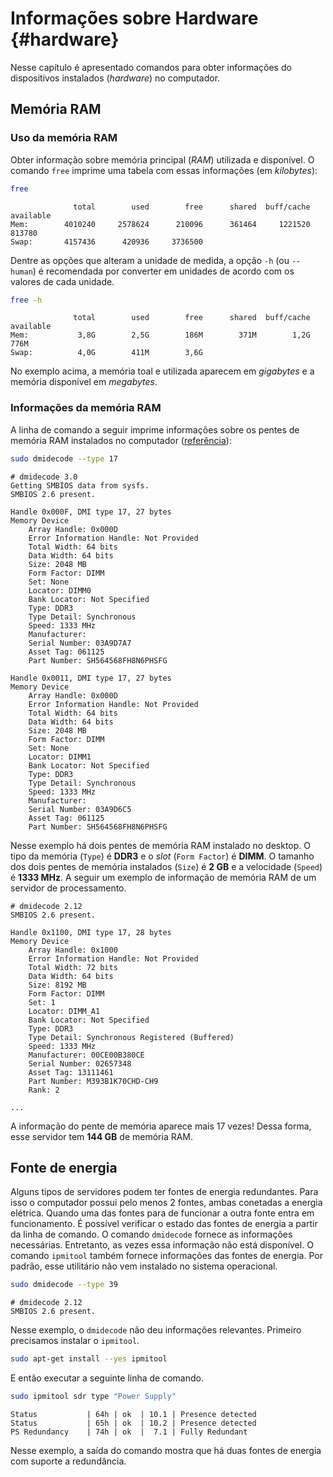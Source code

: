 # Informações sobre Hardware {#hardware}



Nesse capítulo é apresentado comandos para obter informações do dispositivos instalados (_hardware_) no computador.

## Memória RAM

### Uso da memória RAM

Obter informação sobre memória principal (_RAM_) utilizada e disponível.
O comando `free` imprime uma tabela com essas informações (em _kilobytes_):


```bash
free
```

```
              total        used        free      shared  buff/cache   available
Mem:        4010240     2578624      210096      361464     1221520      813780
Swap:       4157436      420936     3736500
```

Dentre as opções que alteram a unidade de medida, a opção `-h` (ou `--human`) é recomendada por converter em unidades de acordo com os valores de cada unidade.


```bash
free -h
```

```
              total        used        free      shared  buff/cache   available
Mem:           3,8G        2,5G        186M        371M        1,2G        776M
Swap:          4,0G        411M        3,6G
```

No exemplo acima, a memória toal e utilizada aparecem em _gigabytes_ e a memória disponível em _megabytes_.

### Informações da memória RAM

A linha de comando a seguir imprime informações sobre os pentes de memória RAM instalados no computador ([referência](https://www.cyberciti.biz/faq/check-ram-speed-linux/)):


```bash
sudo dmidecode --type 17
```

```
# dmidecode 3.0
Getting SMBIOS data from sysfs.
SMBIOS 2.6 present.

Handle 0x000F, DMI type 17, 27 bytes
Memory Device
	Array Handle: 0x000D
	Error Information Handle: Not Provided
	Total Width: 64 bits
	Data Width: 64 bits
	Size: 2048 MB
	Form Factor: DIMM
	Set: None
	Locator: DIMM0
	Bank Locator: Not Specified
	Type: DDR3
	Type Detail: Synchronous
	Speed: 1333 MHz
	Manufacturer:                 
	Serial Number: 03A9D7A7
	Asset Tag: 061125
	Part Number: SH564568FH8N6PHSFG

Handle 0x0011, DMI type 17, 27 bytes
Memory Device
	Array Handle: 0x000D
	Error Information Handle: Not Provided
	Total Width: 64 bits
	Data Width: 64 bits
	Size: 2048 MB
	Form Factor: DIMM
	Set: None
	Locator: DIMM1
	Bank Locator: Not Specified
	Type: DDR3
	Type Detail: Synchronous
	Speed: 1333 MHz
	Manufacturer:                 
	Serial Number: 03A9D6C5
	Asset Tag: 061125
	Part Number: SH564568FH8N6PHSFG
```

Nesse exemplo há dois pentes de memória RAM instalado no desktop.
O tipo da memória (`Type`) é __DDR3__ e o _slot_ (`Form Factor`) é __DIMM__.
O tamanho dos dois pentes de memória instalados (`Size`) é __2 GB__ e a velocidade (`Speed`) é __1333 MHz__.
A seguir um exemplo de informação de memória RAM de um servidor de processamento.


```
# dmidecode 2.12
SMBIOS 2.6 present.

Handle 0x1100, DMI type 17, 28 bytes
Memory Device
	Array Handle: 0x1000
	Error Information Handle: Not Provided
	Total Width: 72 bits
	Data Width: 64 bits
	Size: 8192 MB
	Form Factor: DIMM
	Set: 1
	Locator: DIMM_A1 
	Bank Locator: Not Specified
	Type: DDR3
	Type Detail: Synchronous Registered (Buffered)
	Speed: 1333 MHz
	Manufacturer: 00CE00B380CE
	Serial Number: 02657348
	Asset Tag: 13111461
	Part Number: M393B1K70CHD-CH9  
	Rank: 2

...
```

A informação do pente de memória aparece mais 17 vezes!
Dessa forma, esse servidor tem __144 GB__ de memória RAM.

## Fonte de energia

Alguns tipos de servidores podem ter fontes de energia redundantes.
Para isso o computador possui pelo menos 2 fontes, ambas conetadas a energia elétrica.
Quando uma das fontes para de funcionar a outra fonte entra em funcionamento.
É possível verificar o estado das fontes de energia a partir da linha de comando.
O comando `dmidecode` fornece as informações necessárias.
Entretanto, as vezes essa informação não está disponível.
O comando `ipmitool` também fornece informações das fontes de energia.
Por padrão, esse utilitário não vem instalado no sistema operacional.


```bash
sudo dmidecode --type 39
```

```
# dmidecode 2.12
SMBIOS 2.6 present.
```

Nesse exemplo, o `dmidecode` não deu informações relevantes.
Primeiro precisamos instalar o `ipmitool`.


```bash
sudo apt-get install --yes ipmitool
```

E então executar a seguinte linha de comando.


```bash
sudo ipmitool sdr type "Power Supply"
```

```
Status           | 64h | ok  | 10.1 | Presence detected
Status           | 65h | ok  | 10.2 | Presence detected
PS Redundancy    | 74h | ok  |  7.1 | Fully Redundant
```

Nesse exemplo, a saída do comando mostra que há duas fontes de energia com suporte a redundância.

